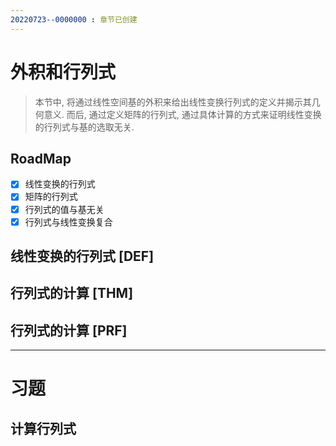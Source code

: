 ```yaml
---
20220723--0000000 : 章节已创建
---
```

# 外积和行列式

> 本节中, 将通过线性空间基的外积来给出线性变换行列式的定义并揭示其几何意义. 
> 而后, 通过定义矩阵的行列式, 通过具体计算的方式来证明线性变换的行列式与基的选取无关. 

## RoadMap

- [x] 线性变换的行列式
- [x] 矩阵的行列式
- [x] 行列式的值与基无关
- [x] 行列式与线性变换复合

## 线性变换的行列式 [DEF]

## 行列式的计算 [THM]

## 行列式的计算 [PRF]

***
# 习题
## 计算行列式
